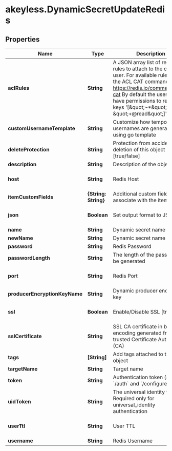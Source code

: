 # akeyless.DynamicSecretUpdateRedis

## Properties

Name | Type | Description | Notes
------------ | ------------- | ------------- | -------------
**aclRules** | **String** | A JSON array list of redis ACL rules to attach to the created user. For available rules see the ACL CAT command https://redis.io/commands/acl-cat By default the user will have permissions to read all keys &#39;[\&quot;~*\&quot;, \&quot;+@read\&quot;]&#39; | [optional] 
**customUsernameTemplate** | **String** | Customize how temporary usernames are generated using go template | [optional] 
**deleteProtection** | **String** | Protection from accidental deletion of this object [true/false] | [optional] 
**description** | **String** | Description of the object | [optional] 
**host** | **String** | Redis Host | [optional] [default to &#39;127.0.0.1&#39;]
**itemCustomFields** | **{String: String}** | Additional custom fields to associate with the item | [optional] 
**json** | **Boolean** | Set output format to JSON | [optional] [default to false]
**name** | **String** | Dynamic secret name | 
**newName** | **String** | Dynamic secret name | [optional] 
**password** | **String** | Redis Password | [optional] 
**passwordLength** | **String** | The length of the password to be generated | [optional] 
**port** | **String** | Redis Port | [optional] [default to &#39;6379&#39;]
**producerEncryptionKeyName** | **String** | Dynamic producer encryption key | [optional] 
**ssl** | **Boolean** | Enable/Disable SSL [true/false] | [optional] [default to false]
**sslCertificate** | **String** | SSL CA certificate in base64 encoding generated from a trusted Certificate Authority (CA) | [optional] 
**tags** | **[String]** | Add tags attached to this object | [optional] 
**targetName** | **String** | Target name | [optional] 
**token** | **String** | Authentication token (see &#x60;/auth&#x60; and &#x60;/configure&#x60;) | [optional] 
**uidToken** | **String** | The universal identity token, Required only for universal_identity authentication | [optional] 
**userTtl** | **String** | User TTL | [optional] [default to &#39;60m&#39;]
**username** | **String** | Redis Username | [optional] 


